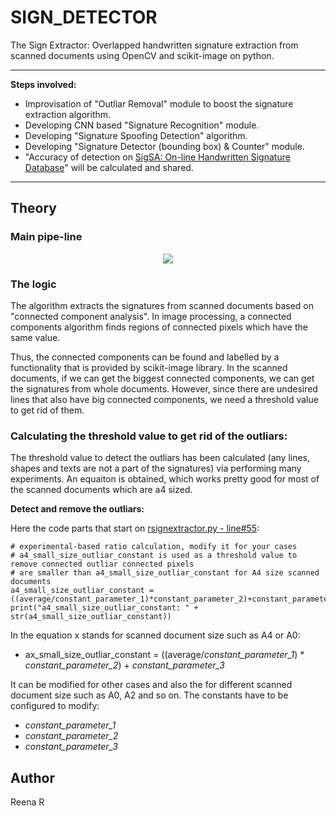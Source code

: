 # SIGN_DETECTOR

 The Sign Extractor: Overlapped handwritten signature extraction from scanned documents using OpenCV and scikit-image on python. 

---



**Steps involved:**

- Improvisation of "Outliar Removal" module to boost the signature extraction algorithm.
- Developing CNN based "Signature Recognition" module.
- Developing "Signature Spoofing Detection" algorithm.
- Developing "Signature Detector (bounding box) & Counter" module.
- "Accuracy of detection on [SigSA: On-line Handwritten Signature Database](http://research.sabanciuniv.edu/13568/1/SigDB.pdf)" will be calculated and shared.

---


## Theory

### Main pipe-line

<p align="center">
  <img src="https://user-images.githubusercontent.com/22610163/47617314-f00c6200-dad6-11e8-8ebf-c45a391b378b.jpg">
</p>

### The logic 
The algorithm extracts the signatures from scanned documents based on "connected component analysis". In image processing, a connected components algorithm finds regions of connected pixels which have the same value.

Thus, the connected components can be found and labelled by a functionality that is provided by scikit-image library. In the scanned documents, if we can get the biggest connected components, we can get the signatures from whole documents. However, since there are undesired lines that also have big connected components, we need a threshold value to get rid of them.

### Calculating the threshold value to get rid of the outliars:

The threshold value to detect the outliars has been calculated (any lines, shapes and texts are not a part of the signatures) via performing many experiments. An equaiton is obtained, which works pretty good for most of the scanned documents which are a4 sized.

**Detect and remove the outliars:**

Here the code parts that start on [rsignextractor.py - line#55](https://github.com/RechRaj/SIGN_DETECTOR/blob/main/rsignextractor.py#L55):

    # experimental-based ratio calculation, modify it for your cases
    # a4_small_size_outliar_constant is used as a threshold value to remove connected outliar connected pixels
    # are smaller than a4_small_size_outliar_constant for A4 size scanned documents
    a4_small_size_outliar_constant = ((average/constant_parameter_1)*constant_parameter_2)+constant_parameter_3
    print("a4_small_size_outliar_constant: " + str(a4_small_size_outliar_constant))

In the equation x stands for scanned document size such as A4 or A0:

- ax_small_size_outliar_constant = ((average/*constant_parameter_1*) * *constant_parameter_2*) + *constant_parameter_3*

It can be modified for other cases and also the for different scanned document size such as A0, A2 and so on. The constants have to be configured to modify:

  - *constant_parameter_1*
  - *constant_parameter_2*
  - *constant_parameter_3*

## Author
Reena R
